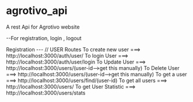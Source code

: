# agrotivo_api
A rest Api for Agrotivo website

--For registration, login , logout

Registration ---
// USER Routes
To create new user
===> http://localhost:3000/auth/user/
To login User
===> http://localhost:3000/auth/user/login
To Update User
===> http://localhost:3000/users/(user-id-->get this manually)
To Delete User
===> http://localhost:3000/users/(user-id-->get this manually)
To get a user
===> http://localhost:3000/users/find/(user-id)
To get all users
===> http://localhost:3000/users/
To get User Statistic
===> http://localhost:3000/users/stats
